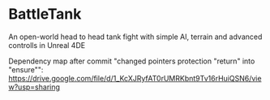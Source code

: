 # BattleTank
An open-world head to head tank fight with simple AI, terrain and advanced controlls in Unreal 4DE

Dependency map after commit "changed pointers protection "return" into "ensure"":
https://drive.google.com/file/d/1_KcXJRyfAT0rUMRKbnt9Tv16rHuiQSN6/view?usp=sharing